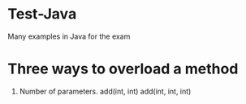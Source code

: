 # Test-Java
Many examples in Java for the exam
<br />
# Three ways to overload a method
1. Number of parameters.
add(int, int)
add(int, int, int)

